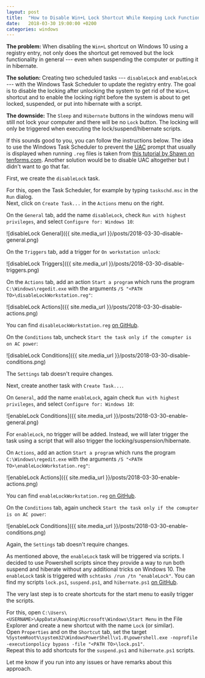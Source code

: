 ```yaml
---
layout: post
title:  "How to Disable Win+L Lock Shortcut While Keeping Lock Functionality"
date:   2018-03-30 19:00:00 +0200
categories: windows
---
```


**The problem:** When disabling the `Win+L` shortcut on Windows 10 using a registry entry, not only does the shortcut get removed but the lock functionality in general --- even when suspending the computer or putting it in hibernate.

**The solution:** Creating two scheduled tasks --- `disableLock` and `enableLock` --- with the Windows Task Scheduler to update the registry entry.
The goal is to disable the locking after unlocking the system to get rid of the `Win+L` shortcut and to enable the locking right before the system is about to get locked, suspended, or put into hibernate with a script.

**The downside:** The `Sleep` and `Hibernate` buttons in the windows menu will still not lock your computer and there will be no `Lock` button.
The locking will only be triggered when executing the lock/suspend/hibernate scripts.

If this sounds good to you, you can follow the instructions below.
The idea to use the Windows Task Scheduler to prevent the [UAC](https://en.wikipedia.org/wiki/User_Account_Control) prompt that usually is displayed when running `.reg` files is taken from [this tutorial by Shawn on tenforms.com](https://www.tenforums.com/tutorials/57690-create-elevated-shortcut-without-uac-prompt-windows-10-a.html). 
Another solution would be to disable UAC altogether but I didn't want to go that far.

First, we create the `disableLock` task.  

For this, open the Task Scheduler, for example by typing `taskschd.msc` in the `Run` dialog.  
Next, click on `Create Task...` in the `Actions` menu on the right.  

On the `General` tab, add the name `disableLock`, check `Run with highest privileges`, and select `Configure for: Windows 10`:

![disableLock General]({{ site.media_url }}/posts/2018-03-30-disable-general.png)

On the `Triggers` tab, add a trigger for `On workstation unlock`:

![disableLock Triggers]({{ site.media_url }}/posts/2018-03-30-disable-triggers.png)

On the `Actions` tab, add an action `Start a program` which runs the program `C:\Windows\regedit.exe` with the arguments `/S "<PATH TO>\disableLockWorkstation.reg"`:

![disableLock Actions]({{ site.media_url }}/posts/2018-03-30-disable-actions.png)

You can find `disableLockWorkstation.reg` [on GitHub](https://github.com/mkrnr/dotfiles/blob/master/windows/lock/disableLockWorkstation.reg).

On the `Conditions` tab, uncheck `Start the task only if the comupter is on AC power`:

![disableLock Conditions]({{ site.media_url }}/posts/2018-03-30-disable-conditions.png)

The `Settings` tab doesn't require changes.


Next, create another task with `Create Task...`.

On `General`, add the name `enableLock`, again check `Run with highest privileges`, and select `Configure for: Windows 10`:

![enableLock Conditions]({{ site.media_url }}/posts/2018-03-30-enable-general.png)

For `enableLock`, no trigger will be added.
Instead, we will later trigger the task using a script that will also trigger the locking/suspension/hibernate.

On `Actions`, add an action `Start a program` which runs the program `C:\Windows\regedit.exe` with the arguments `/S "<PATH TO>\enableLockWorkstation.reg"`:

![enableLock Actions]({{ site.media_url }}/posts/2018-03-30-enable-actions.png)

You can find `enableLockWorkstation.reg` [on GitHub](https://github.com/mkrnr/dotfiles/blob/master/windows/lock/enableLockWorkstation.reg).

On the `Conditions` tab, again uncheck `Start the task only if the comupter is on AC power`:

![enableLock Conditions]({{ site.media_url }}/posts/2018-03-30-enable-conditions.png)

Again, the `Settings` tab doesn't require changes.


As mentioned above, the `enableLock` task will be triggered via scripts.
I decided to use Powershell scripts since they provide a way to run both suspend and hiberate without any additional tricks on Windows 10.
The `enableLock` task is triggered with `schtasks /run /tn "enableLock"`.
You can find my scripts `lock.ps1`, `suspend.ps1`, and `hibernate.ps1` [on GitHub](https://github.com/mkrnr/dotfiles/tree/master/windows/lock).

The very last step is to create shortcuts for the start menu to easily trigger the scripts.

For this, open `C:\Users\<USERNAME>\AppData\Roaming\Microsoft\Windows\Start Menu` in the File Explorer and create a new shortcut with the name `Lock` (or similar).  
Open `Properties` and on the `Shortcut` tab, set the target `%SystemRoot%\system32\WindowsPowerShell\v1.0\powershell.exe -noprofile -executionpolicy bypass -file "<PATH TO>\lock.ps1"`.  
Repeat this to add shortcuts for the `suspend.ps1` and `hibernate.ps1` scripts.

Let me know if you run into any issues or have remarks about this approach.

